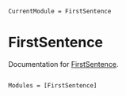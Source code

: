 ```@meta
CurrentModule = FirstSentence
```

# FirstSentence

Documentation for [FirstSentence](https://github.com/mikelehu/FirstSentence.jl).

```@index
```

```@autodocs
Modules = [FirstSentence]
```
